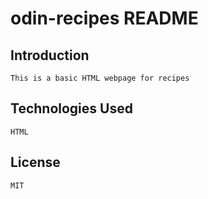 # odin-recipes README

## Introduction
    This is a basic HTML webpage for recipes

## Technologies Used
    HTML

## License
    MIT

